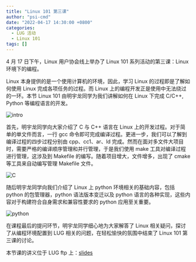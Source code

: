 ```yaml
---
title: "Linux 101 第三课"
author: "psi-cmd"
date: "2022-04-17 14:30:00 +0800"
categories:
  - LUG 活动
  - Linux 101
tags: []
---
```


4 月 17 日下午，Linux 用户协会线上举办了 Linux 101 系列活动的第三课：Linux 环境下的编程。

Linux 本身提供的是一个使用计算机的环境，因此，学习 Linux 的过程即是了解如何使用 Linux 完成各项任务的过程。而 Linux 上的编程开发正是使用中无法绕过的一环。本节 Linux 101 由明宇龙同学为我们讲解如何在 Linux 下完成 C/C++, Python 等编程语言的开发。

![intro](https://ftp.lug.ustc.edu.cn/%E6%B4%BB%E5%8A%A8/2022.4.17_linux_101_%E7%AC%AC%E4%B8%89%E8%AF%BE/intro.png)

首先，明宇龙同学向大家介绍了 C 与 C++ 语言在 Linux 上的开发过程。对于简单的单文件而言，一行 gcc 命令即可完成编译过程。更进一步，我们可以了解到编译过程的四步过程分别由 cpp、cc1、ar、ld 完成。然而在面对多文件大项目时，需要严格的编译顺序管理和并行管理，于是我们使用 make 工具对编译过程进行管理，这涉及到 Makefile 的编写。随着项目增大，文件增多，出现了 cmake 等工具来自动编写管理 Makefile 文件。

![C](https://ftp.lug.ustc.edu.cn/%E6%B4%BB%E5%8A%A8/2022.4.17_linux_101_%E7%AC%AC%E4%B8%89%E8%AF%BE/C.png)

随后明宇龙同学向我们介绍了 Linux 上 python 环境相关的基础内容，包括 python 的包管理器，python 语法版本变迁以及 python 语言的各种实现，这些内容对于构建符合自身需求和兼容性要求的 python 应用至关重要。

![python](https://ftp.lug.ustc.edu.cn/%E6%B4%BB%E5%8A%A8/2022.4.17_linux_101_%E7%AC%AC%E4%B8%89%E8%AF%BE/python.png)

在课程最后的提问环节，明宇龙同学细心地为大家解答了 Linux 相关疑问，探讨了从编程环境配置到 LUG 相关的问题，在轻松愉快的氛围中结束了 Linux 101 第三课的讨论。

本节课的讲义位于 LUG ftp 上：[slides](https://ftp.lug.ustc.edu.cn/%E6%B4%BB%E5%8A%A8/2022.4.17_linux_101_%E7%AC%AC%E4%B8%89%E8%AF%BE/Linux%20101%20%E7%AC%AC%E4%B8%89%E8%AF%BE%EF%BC%9ALinux%20%E4%B8%8A%E7%9A%84%E7%BC%96%E7%A8%8B.pdf)
